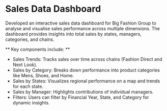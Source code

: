 # Sales Data Dashboard

Developed an interactive sales data dashboard for Big Fashion Group to analyse and visualise sales performance across multiple dimensions. The dashboard provides insights into total sales by states, managers, categories, and chains. 

** Key components include:  **

- Sales Trends: Tracks sales over time across chains (Fashion Direct and Next Look).
- Sales by Category: Breaks down performance into product categories like Mens, Shoes, and Home.
- Sales by States: Visualizes regional performance on a map and trends for each state.
- Sales by Manager: Highlights contributions of individual managers.
- Filters: Users can filter by Financial Year, State, and Category for dynamic insights.
